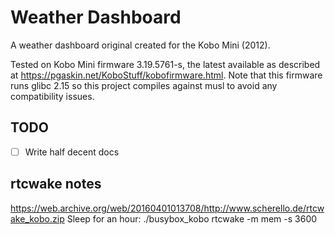 # Weather Dashboard

A weather dashboard original created for the Kobo Mini (2012).

Tested on Kobo Mini firmware 3.19.5761-s, the latest available as described at 
https://pgaskin.net/KoboStuff/kobofirmware.html. Note that
this firmware runs glibc 2.15 so this project compiles against
musl to avoid any compatibility issues.

## TODO
- [ ] Write half decent docs

## rtcwake notes

https://web.archive.org/web/20160401013708/http://www.scherello.de/rtcwake_kobo.zip
Sleep for an hour:
./busybox_kobo rtcwake -m mem -s 3600
